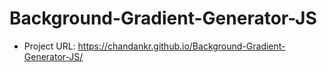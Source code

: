 # Background-Gradient-Generator-JS

* Project URL:  https://chandankr.github.io/Background-Gradient-Generator-JS/

